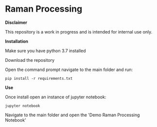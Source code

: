 # Raman Processing

**Disclaimer**

This repository is a work in progress and is intended for internal use only.

**Installation**

Make sure you have python 3.7 installed

Download the repository

Open the command prompt navigate to the main folder and run:

```console
pip install -r requirements.txt
```

**Use**

Once install open an instance of jupyter notebook:

```console
jupyter notebook
```

Navigate to the main folder and open the 'Demo Raman Processing Notebook'

